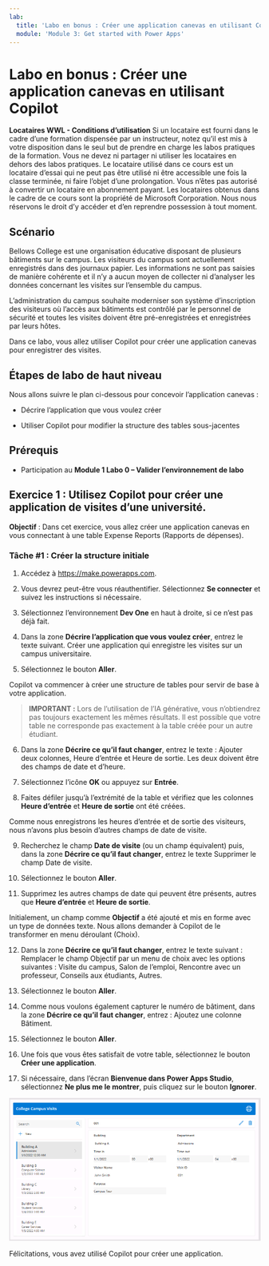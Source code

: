 ```yaml
---
lab:
  title: 'Labo en bonus : Créer une application canevas en utilisant Copilot'
  module: 'Module 3: Get started with Power Apps'
---
```


# Labo en bonus : Créer une application canevas en utilisant Copilot

**Locataires WWL - Conditions d’utilisation** Si un locataire est fourni dans le cadre d’une formation dispensée par un instructeur, notez qu’il est mis à votre disposition dans le seul but de prendre en charge les labos pratiques de la formation. Vous ne devez ni partager ni utiliser les locataires en dehors des labos pratiques. Le locataire utilisé dans ce cours est un locataire d’essai qui ne peut pas être utilisé ni être accessible une fois la classe terminée, ni faire l’objet d’une prolongation. Vous n’êtes pas autorisé à convertir un locataire en abonnement payant. Les locataires obtenus dans le cadre de ce cours sont la propriété de Microsoft Corporation. Nous nous réservons le droit d’y accéder et d’en reprendre possession à tout moment. 

## Scénario

Bellows College est une organisation éducative disposant de plusieurs bâtiments sur le campus. Les visiteurs du campus sont actuellement enregistrés dans des journaux papier. Les informations ne sont pas saisies de manière cohérente et il n’y a aucun moyen de collecter ni d’analyser les données concernant les visites sur l’ensemble du campus.

L’administration du campus souhaite moderniser son système d’inscription des visiteurs où l’accès aux bâtiments est contrôlé par le personnel de sécurité et toutes les visites doivent être pré-enregistrées et enregistrées par leurs hôtes.

Dans ce labo, vous allez utiliser Copilot pour créer une application canevas pour enregistrer des visites. 

## Étapes de labo de haut niveau

Nous allons suivre le plan ci-dessous pour concevoir l’application canevas :

- Décrire l’application que vous voulez créer

- Utiliser Copilot pour modifier la structure des tables sous-jacentes

 ## Prérequis

- Participation au **Module 1 Labo 0 – Valider l’environnement de labo**

## Exercice 1 : Utilisez Copilot pour créer une application de visites d’une université.

**Objectif** : Dans cet exercice, vous allez créer une application canevas en vous connectant à une table Expense Reports (Rapports de dépenses).

### Tâche \#1 : Créer la structure initiale

1. Accédez à https://make.powerapps.com.

2. Vous devrez peut-être vous réauthentifier. Sélectionnez **Se connecter** et suivez les instructions si nécessaire.

3. Sélectionnez l’environnement **Dev One** en haut à droite, si ce n’est pas déjà fait.

4. Dans la zone **Décrire l’application que vous voulez créer**, entrez le texte suivant. Créer une application qui enregistre les visites sur un campus universitaire. 

5. Sélectionnez le bouton **Aller**.

Copilot va commencer à créer une structure de tables pour servir de base à votre application. 

> **IMPORTANT :** Lors de l’utilisation de l’IA générative, vous n’obtiendrez pas toujours exactement les mêmes résultats. Il est possible que votre table ne corresponde pas exactement à la table créée pour un autre étudiant. 

6. Dans la zone **Décrire ce qu’il faut changer**, entrez le texte : Ajouter deux colonnes, Heure d’entrée et Heure de sortie. Les deux doivent être des champs de date et d’heure.  

7. Sélectionnez l’icône **OK** ou appuyez sur **Entrée**. 

8. Faites défiler jusqu’à l’extrémité de la table et vérifiez que les colonnes **Heure d’entrée** et **Heure de sortie** ont été créées. 

Comme nous enregistrons les heures d’entrée et de sortie des visiteurs, nous n’avons plus besoin d’autres champs de date de visite. 

9. Recherchez le champ **Date de visite** (ou un champ équivalent) puis, dans la zone **Décrire ce qu’il faut changer**, entrez le texte Supprimer le champ Date de visite. 

10. Sélectionnez le bouton **Aller**. 

11. Supprimez les autres champs de date qui peuvent être présents, autres que **Heure d’entrée** et **Heure de sortie**. 

Initialement, un champ comme **Objectif** a été ajouté et mis en forme avec un type de données texte. Nous allons demander à Copilot de le transformer en menu déroulant (Choix). 

12. Dans la zone **Décrire ce qu’il faut changer**, entrez le texte suivant : Remplacer le champ Objectif par un menu de choix avec les options suivantes : Visite du campus, Salon de l’emploi, Rencontre avec un professeur, Conseils aux étudiants, Autres. 

13. Sélectionnez le bouton **Aller**. 

14. Comme nous voulons également capturer le numéro de bâtiment, dans la zone **Décrire ce qu’il faut changer**, entrez : Ajoutez une colonne Bâtiment. 

15. Sélectionnez le bouton **Aller**. 

16. Une fois que vous êtes satisfait de votre table, sélectionnez le bouton **Créer une application**. 

17. Si nécessaire, dans l’écran **Bienvenue dans Power Apps Studio**, sélectionnez **Ne plus me le montrer**, puis cliquez sur le bouton **Ignorer**. 

![Capture d’écran de l’application qui vient d’être créée](media/bonus-lab-copilot-01.png)

Félicitations, vous avez utilisé Copilot pour créer une application. 

